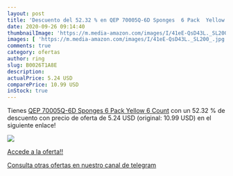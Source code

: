 ```yaml
---
layout: post
title: 'Descuento del 52.32 % en QEP 70005Q-6D Sponges  6 Pack  Yellow  6'
date: 2020-09-26 09:14:40
thumbnailImage: 'https://m.media-amazon.com/images/I/41eE-QsD43L._SL200_.jpg'
images: [ 'https://m.media-amazon.com/images/I/41eE-QsD43L._SL200_.jpg' ]
comments: true
category: ofertas
author: ring
slug: B0026T1A8E
description:
actualPrice: 5.24 USD
comparePrice: 10.99 USD
inStock: true
---
```


Tienes [QEP 70005Q-6D Sponges  6 Pack  Yellow  6 Count](https://www.amazon.com/dp/B0026T1A8E/?tag=redken08-20) con un 52.32 % de descuento con precio de oferta de 5.24 USD (original: 10.99 USD) en el siguiente enlace!

[![](https://m.media-amazon.com/images/I/41eE-QsD43L._SL200_.jpg)](https://www.amazon.com/dp/B0026T1A8E/?tag=redken08-20)

[Accede a la oferta!!](https://www.amazon.com/dp/B0026T1A8E/?tag=redken08-20)

[Consulta otras ofertas en nuestro canal de telegram](https://t.me/s/ofertas25)
